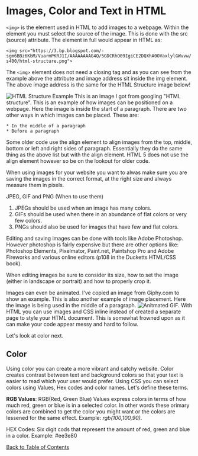 # Images, Color and Text in HTML

```<img>``` is the element used in HTML to add images to a webpage. Within the element you must select the source of the image. This is done with the src (source) attribute. The element in full would appear in HTML as:

```<img src="https://3.bp.blogspot.com/-sgm6BBz6KbM/VuarmPKRJ1I/AAAAAAAAG4Q/5GDCRhO09IgiCE2DQXhA0OVaxlylGWvvw/s400/html-structure.png">```

The ```<img>``` element does not need a closing tag and as you can see from the example above the attribute and image address sit inside the img element. The above image address is the same for the HTML Structure image below!

![HTML Structure Example](https://3.bp.blogspot.com/-sgm6BBz6KbM/VuarmPKRJ1I/AAAAAAAAG4Q/5GDCRhO09IgiCE2DQXhA0OVaxlylGWvvw/s400/html-structure.png) This is an image I got from googling "HTML structure". This is an example of how images can be positioned on a webpage. Here the image is inside the start of a paragraph. There are two other ways in which images can be placed. These are:

    * In the middle of a paragraph
    * Before a paragraph 

Some older code use the align element to align images from the top, middle, bottom or left and right sides of paragraph. Essentially they do the same thing as the above list but with the align element. HTML 5 does not use the align element however so be on the lookout for older code.

When using images for your website you want to alwas make sure you are saving the images in the correct format, at the right size and always measure them in pixels.

JPEG, GIF and PNG (When to use them)

1. JPEGs should be used when an image has many colors.
2. GIFs should be used when there in an abundance of flat colors or very few colors.
3. PNGs should also be used for images that have few and flat colors.

Editing and saving images can be done with tools like Adobe Photoshop. However photoshop is fairly expensive but there are other options like: Photoshop Elements, Pixelmator, Paint.net, Paintshop Pro and Adobe Fireworks and various online editors (p108 in the Ducketts HTML/CSS book).

When editing images be sure to consider its size, how to set the image (either in landscape or portrait) and how to properly crop it.

Images can even be animated. I've copied an image from Giphy.com to show an example. This is also another example of image placement. Here the image is being used in the middle of a paragraph.
![Anitmated GIF](https://media4.giphy.com/media/l3vRfNA1p0rvhMSvS/giphy.gif). With HTML you can use images and CSS inline instead of created a separate page to style your HTML document. This is somewhat frowned upon as it can make your code appear messy and hard to follow.

Let's look at color next.

## Color

Using color you can create a more vibrant and catchy website. Color creates contrast between text and background colors so that your text is easier to read which your user would prefer. Using CSS you can select colors using   Values, Hex codes and color names. Let's define these terms.

**RGB Values**: RGB(Red, Green Blue) Values express colors in terms of how much red, green or blue is in a selected color. In other words these orimary colors are combined to get the color you might want or the colors are lessened for the same effect. Example: *rgb(100,100,90)*. 

HEX Codes: Six digit cods that represent the amount of red, green and blue in a color. Example: #ee3e80

[Back to Table of Contents](/README.md)